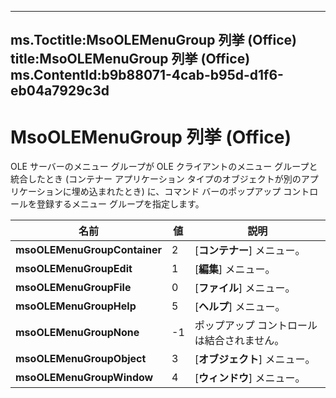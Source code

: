 

---
ms.Toctitle:MsoOLEMenuGroup 列挙 (Office)
title:MsoOLEMenuGroup 列挙 (Office)
ms.ContentId:b9b88071-4cab-b95d-d1f6-eb04a7929c3d
---
# MsoOLEMenuGroup 列挙 (Office)




OLE サーバーのメニュー グループが OLE クライアントのメニュー グループと統合したとき (コンテナー アプリケーション タイプのオブジェクトが別のアプリケーションに埋め込まれたとき) に、コマンド バーのポップアップ コントロールを登録するメニュー グループを指定します。

|**名前**|**値**|**説明**|
|---|---|---|
|**msoOLEMenuGroupContainer**|2|[**コンテナー**] メニュー。|
|**msoOLEMenuGroupEdit**|1|[**編集**] メニュー。|
|**msoOLEMenuGroupFile**|0|[**ファイル**] メニュー。|
|**msoOLEMenuGroupHelp**|5|[**ヘルプ**] メニュー。|
|**msoOLEMenuGroupNone**|-1|ポップアップ コントロールは結合されません。|
|**msoOLEMenuGroupObject**|3|[**オブジェクト**] メニュー。|
|**msoOLEMenuGroupWindow**|4|[**ウィンドウ**] メニュー。|




